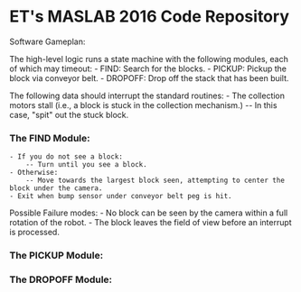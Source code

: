 ET's MASLAB 2016 Code Repository
================================

Software Gameplan:

The high-level logic runs a state machine with the following modules, each of which may timeout:
	- FIND: Search for the blocks.
	- PICKUP: Pickup the block via conveyor belt.
	- DROPOFF: Drop off the stack that has been built.

The following data should interrupt the standard routines:
	- The collection motors stall (i.e., a block is stuck in the collection mechanism.)
		-- In this case, "spit" out the stuck block.

### The FIND Module:
	- If you do not see a block:
		-- Turn until you see a block.
	- Otherwise:
		-- Move towards the largest block seen, attempting to center the block under the camera.
	- Exit when bump sensor under conveyor belt peg is hit.

Possible Failure modes:
	- No block can be seen by the camera within a full rotation of the robot.
	- The block leaves the field of view before an interrupt is processed.

### The PICKUP Module:

### The DROPOFF Module:
